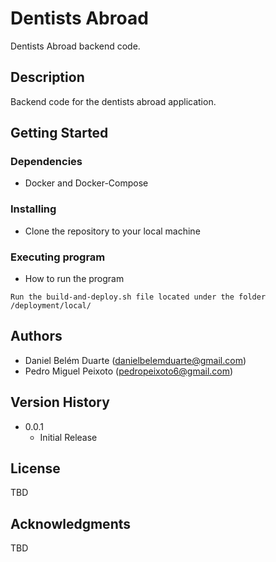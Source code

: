 # Dentists Abroad

Dentists Abroad backend code.

## Description

Backend code for the dentists abroad application.

## Getting Started

### Dependencies

* Docker and Docker-Compose

### Installing

* Clone the repository to your local machine

### Executing program

* How to run the program
```
Run the build-and-deploy.sh file located under the folder /deployment/local/
```

## Authors

* Daniel Belém Duarte (danielbelemduarte@gmail.com)
* Pedro Miguel Peixoto (pedropeixoto6@gmail.com)

## Version History

* 0.0.1
    * Initial Release

## License

TBD

## Acknowledgments

TBD